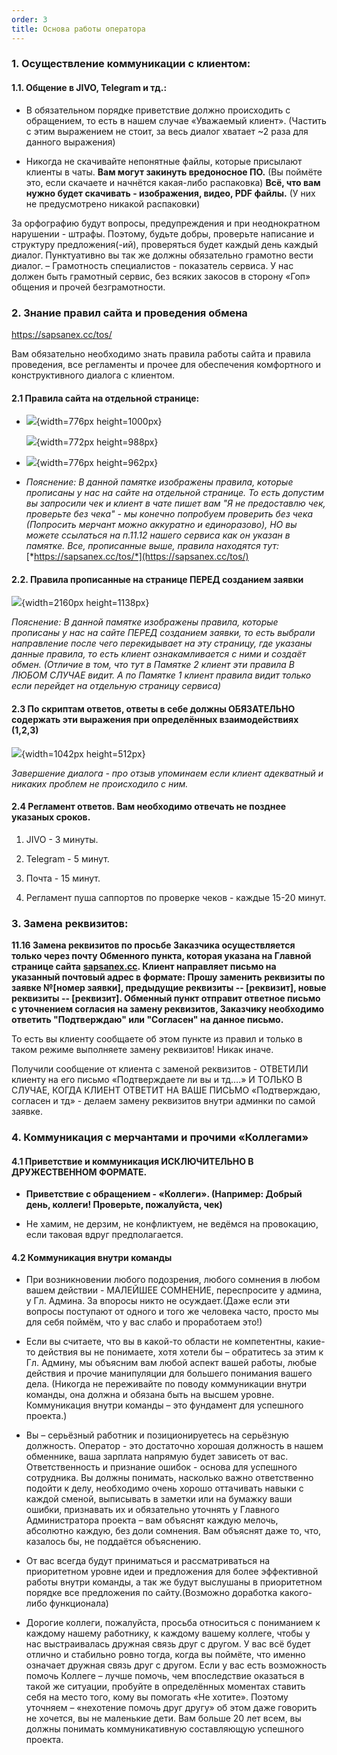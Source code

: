 ```yaml
---
order: 3
title: Основа работы оператора
---
```


### 1\. Осуществление коммуникации с клиентом:

#### 1\.1. Общение в JIVO, Telegram и тд.:

-  В обязательном порядке приветствие должно происходить с обращением, то есть в нашем случае «Уважаемый клиент». (Частить с этим выражением не стоит, за весь диалог хватает \~2 раза для данного выражения)

-  Никогда не скачивайте непонятные файлы, которые присылают клиенты в чаты. **Вам могут закинуть вредоносное ПО.** (Вы поймёте это, если скачаете и начнётся какая-либо распаковка) **Всё, что вам нужно будет скачивать - изображения, видео, PDF файлы.** (У них не предусмотрено никакой распаковки)

<note>

За орфографию будут вопросы, предупреждения и при неоднократном нарушении - штрафы. Поэтому, будьте добры, проверьте написание и структуру предложения(-ий), проверяться будет каждый день каждый диалог. Пунктуативно вы так же должны обязательно грамотно вести диалог. – Грамотность специалистов - показатель сервиса. У нас должен быть грамотный сервис, без всяких закосов в сторону «Гоп» общения и прочей безграмотности.

</note>

### 2\. Знание правил сайта и проведения обмена

<https://sapsanex.cc/tos/>

<note type="lab">

Вам обязательно необходимо знать правила работы сайта и правила проведения, все регламенты и прочее для обеспечения комфортного и конструктивного диалога с клиентом.

</note>

#### **2\.1 Правила сайта на отдельной странице:**

-  ![](./osnova-raboty-operatora-2.png){width=776px height=1000px}

   ![](./osnova-raboty-operatora-3.png){width=772px height=988px}

-  ![](./osnova-raboty-operatora-4.png){width=776px height=962px}

-  *Пояснение: В данной памятке изображены правила, которые прописаны у нас на сайте на отдельной странице. То есть допустим вы запросили чек и клиент в чате пишет вам "Я не предоставлю чек, проверьте без чека" - мы конечно попробуем проверить без чека (Попросить мерчант можно аккуратно и единоразово), НО вы можете ссылаться на п.11.12 нашего сервиса как он указан в памятке. Все, прописанные выше, правила находятся тут:* [*https://sapsanex.cc/tos/*](https://sapsanex.cc/tos/)

#### 2\.2. **Правила прописанные на странице ПЕРЕД созданием заявки**

![](./osnova-raboty-operatora-5.png){width=2160px height=1138px}

*Пояснение: В данной памятке изображены правила, которые прописаны у нас на сайте ПЕРЕД созданием заявки, то есть выбрали направление после чего перекидывает на эту страницу, где указаны данные правила, то есть клиент ознакамливается с ними и создаёт обмен. (Отличие в том, что тут в Памятке 2 клиент эти правила В ЛЮБОМ СЛУЧАЕ видит. А по Памятке 1 клиент правила видит только если перейдет на отдельную страницу сервиса)*

#### 2\.3 **По скриптам ответов**, ответы в себе должны ОБЯЗАТЕЛЬНО содержать эти выражения при определённых взаимодействиях (1,2,3)

![](./osnova-raboty-operatora-7.png){width=1042px height=512px}

*Завершение диалога - про отзыв упоминаем если клиент адекватный и никаких проблем не происходило с ним.*

#### 2\.4 **Регламент ответов. Вам необходимо отвечать не позднее указаных сроков.**

1. JIVO - 3 минуты.

2. Telegram - 5 минут.

3. Почта - 15 минут.

4. Регламент пуша саппортов по проверке чеков - каждые 15-20 минут.

### 3\. Замена реквизитов:

**11\.16 Замена реквизитов по просьбе Заказчика осуществляется только через почту Обменного пункта, которая указана на Главной странице сайта** [**sapsanex.cc**](http://sapsanex.cc)**. Клиент направляет письмо на указанный почтовый адрес в формате: Прошу заменить реквизиты по заявке №\[номер заявки\], предыдущие реквизиты -- \[реквизит\], новые реквизиты -- \[реквизит\]. Обменный пункт отправит ответное письмо с уточнением согласия на замену реквизитов, Заказчику необходимо ответить "Подтверждаю" или "Согласен" на данное письмо.**



То есть вы клиенту сообщаете об этом пункте из правил и только в таком режиме выполняете замену реквизитов! Никак иначе.

Получили сообщение от клиента с заменой реквизитов - ОТВЕТИЛИ клиенту на его письмо «Подтверждаете ли вы и тд….» И ТОЛЬКО В СЛУЧАЕ, КОГДА КЛИЕНТ ОТВЕТИТ НА ВАШЕ ПИСЬМО «Подтверждаю, согласен и тд» - делаем замену реквизитов внутри админки по самой заявке.

### 4\. Коммуникация с мерчантами и прочими «Коллегами»

#### 4\.1 Приветствие и коммуникация **ИСКЛЮЧИТЕЛЬНО В ДРУЖЕСТВЕННОМ ФОРМАТЕ.**

-  **Приветствие с обращением - «Коллеги». (Например: Добрый день, коллеги! Проверьте, пожалуйста, чек)**

-  Не хамим, не дерзим, не конфликтуем, не ведёмся на провокацию, если таковая вдруг предполагается.

#### 4\.2 Коммуникация внутри команды

-  При возникновении любого подозрения, любого сомнения в любом вашем действии - МАЛЕЙШЕЕ СОМНЕНИЕ, переспросите у админа, у Гл. Админа. За впоросы никто не осуждает.(Даже если эти вопросы поступают от одного и того же человека часто, просто мы для себя поймём, что у вас слабо и проработаем это!)

-  Если вы считаете, что вы в какой-то области не компетентны, какие-то действия вы не понимаете, хотя хотели бы – обратитесь за этим к Гл. Админу, мы объясним вам любой аспект вашей работы, любые действия и прочие манипуляции для большего понимания вашего дела. (Никогда не переживайте по поводу коммуникации внутри команды, она должна и обязана быть на высшем уровне. Коммуникация внутри команды – это фундамент для успешного проекта.)

-  Вы – серьёзный работник и позиционируетесь на серьёзную должность. Оператор - это достаточно хорошая должность в нашем обменнике, ваша зарплата напрямую будет зависеть от вас. Ответственность и признание ошибок - основа для успешного сотрудника. Вы должны понимать, насколько важно ответственно подойти к делу, необходимо очень хорошо оттачивать навыки с каждой сменой, выписывать в заметки или на бумажку ваши ошибки, признавать их и обязательно уточнять у Главного Администратора проекта – вам объяснят каждую мелочь, абсолютно каждую, без доли сомнения. Вам объяснят даже то, что, казалось бы, не поддаётся объяснению.

-  От вас всегда будут приниматься и рассматриваться на приоритетном уровне идеи и предложения для более эффективной работы внутри команды, а так же будут выслушаны в приоритетном порядке все предложения по сайту.(Возможно доработка какого-либо функционала)

-  Дорогие коллеги, пожалуйста, просьба относиться с пониманием к каждому нашему работнику, к каждому вашему коллеге, чтобы у нас выстраивалась дружная  связь друг с другом. У вас всё будет отлично и стабильно ровно тогда, когда вы поймёте, что именно означает дружная связь друг с другом. Если у вас есть возможность помочь Коллеге – лучше помочь, чем впоследствие оказаться в такой же ситуации, пробуйте в определённых моментах ставить себя на место того, кому вы помогать «Не хотите». Поэтому уточняем – «нехотение помочь друг другу» об этом даже говорить не хочется, вы не маленькие дети. Вам больше 20 лет всем, вы должны понимать коммуникативную составляющую успешного проекта.